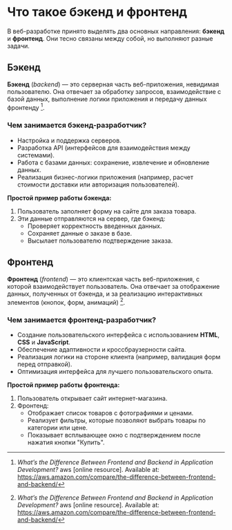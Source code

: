 # Что такое бэкенд и фронтенд

В веб-разработке принято выделять два основных направления: **бэкенд** и **фронтенд**. Они тесно связаны между собой, но выполняют разные задачи.

## Бэкенд

**Бэкенд** (_backend_) — это серверная часть веб-приложения, невидимая пользователю. Она отвечает за обработку запросов, взаимодействие с базой данных, выполнение логики приложения и передачу данных фронтенду [^1].

### Чем занимается бэкенд-разработчик?

- Настройка и поддержка серверов.
- Разработка API (интерфейсов для взаимодействия между системами).
- Работа с базами данных: сохранение, извлечение и обновление данных.
- Реализация бизнес-логики приложения (например, расчет стоимости доставки или авторизация пользователей).

**Простой пример работы бэкенда:**

1. Пользователь заполняет форму на сайте для заказа товара.
2. Эти данные отправляются на сервер, где бэкенд:
   - Проверяет корректность введенных данных.
   - Сохраняет данные о заказе в базе.
   - Высылает пользователю подтверждение заказа.

## Фронтенд

**Фронтенд** (_frontend_) — это клиентская часть веб-приложения, с которой взаимодействует пользователь. Она отвечает за отображение данных, полученных от бэкенда, и за реализацию интерактивных элементов (кнопок, форм, анимаций) [^1].

### Чем занимается фронтенд-разработчик?

- Создание пользовательского интерфейса с использованием **HTML**, **CSS** и **JavaScript**.
- Обеспечение адаптивности и кроссбраузерности сайта.
- Реализация логики на стороне клиента (например, валидация форм перед отправкой).
- Оптимизация интерфейса для лучшего пользовательского опыта.

**Простой пример работы фронтенда:**

1. Пользователь открывает сайт интернет-магазина.
2. Фронтенд:
   - Отображает список товаров с фотографиями и ценами.
   - Реализует фильтры, которые позволяют выбрать товары по категории или цене.
   - Показывает всплывающее окно с подтверждением после нажатия кнопки "Купить".

[^1]: _What’s the Difference Between Frontend and Backend in Application Development?_ aws [online resource]. Available at: https://aws.amazon.com/compare/the-difference-between-frontend-and-backend/
